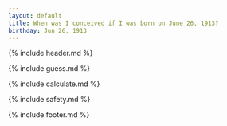 ```yaml
---
layout: default
title: When was I conceived if I was born on June 26, 1913?
birthday: Jun 26, 1913
---
```


{% include header.md %}

{% include guess.md %}

{% include calculate.md %}

{% include safety.md %}

{% include footer.md %}



